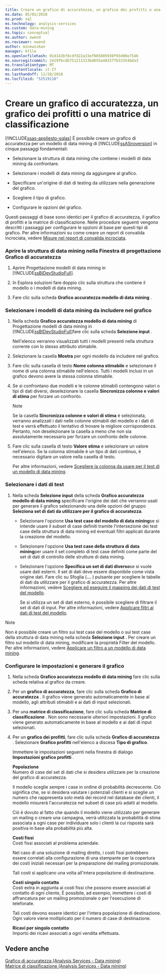 ```yaml
---
title: Creare un grafico di accuratezza, un grafico dei profitti o una matrice di classificazione | Microsoft Docs
ms.date: 05/01/2018
ms.prod: sql
ms.technology: analysis-services
ms.custom: data-mining
ms.topic: conceptual
ms.author: owend
ms.reviewer: owend
author: minewiskan
manager: kfile
ms.openlocfilehash: 01d143bf8cdfd22a33ef065805930f93d00e7546
ms.sourcegitcommit: 2429fbcdb751211313bd655a4825ffb33354bda3
ms.translationtype: MT
ms.contentlocale: it-IT
ms.lasthandoff: 11/28/2018
ms.locfileid: "52519118"
---
```

# <a name="create-a-lift-chart-profit-chart-or-classification-matrix"></a>Creare un grafico di accuratezza, un grafico dei profitti o una matrice di classificazione
[!INCLUDE[ssas-appliesto-sqlas](../../includes/ssas-appliesto-sqlas.md)]
  È possibile creare un grafico di accuratezza per un modello di data mining di [!INCLUDE[ssASnoversion](../../includes/ssasnoversion-md.md)] in cinque passaggi fondamentali:  
  
-   Selezionare la struttura di data mining che contiene i modelli di data mining da confrontare.  
  
-   Selezionare i modelli di data mining da aggiungere al grafico.  
  
-   Specificare un'origine di dati di testing da utilizzare nella generazione del grafico.  
  
-   Scegliere il tipo di grafico.  
  
-   Configurare le opzioni del grafico.  
  
 Questi passaggi di base sono identici per il grafico di accuratezza, il grafico di profitti e la matrice di classificazione. Nelle procedure seguenti vengono descritti i passaggi per configurare le opzioni di base per questi tipi di grafico. Per altre informazioni su come creare un report di convalida incrociata, vedere [Misure nel report di convalida incrociata](../../analysis-services/data-mining/measures-in-the-cross-validation-report.md).  
  
### <a name="open-the-mining-structure-in-the-accuracy-chart-designer"></a>Aprire la struttura di data mining nella Finestra di progettazione Grafico di accuratezza  
  
1.  Aprire Progettazione modelli di data mining in [!INCLUDE[ssBIDevStudioFull](../../includes/ssbidevstudiofull-md.md)].  
  
2.  In Esplora soluzioni fare doppio clic sulla struttura che contiene il modello o i modelli di data mining.  
  
3.  Fare clic sulla scheda **Grafico accuratezza modello di data mining** .  
  
### <a name="select-mining-models-for-inclusion-in-the-chart"></a>Selezionare i modelli di data mining da includere nel grafico  
  
1.  Nella scheda **Grafico accuratezza modello di data mining** di Progettazione modelli di data mining in [!INCLUDE[ssBIDevStudioFull](../../includes/ssbidevstudiofull-md.md)]fare clic sulla scheda **Selezione input** .  
  
     Nell'elenco verranno visualizzati tutti i modelli presenti nella struttura corrente con lo stesso attributo stimabile.  
  
2.  Selezionare la casella **Mostra** per ogni modello da includere nel grafico.  
  
3.  Fare clic sulla casella di testo **Nome colonna stimabile** e selezionare il nome di una colonna stimabile nell'elenco. Tutti i modelli inclusi in un grafico devono avere la stessa colonna stimabile.  
  
4.  Se si confrontano due modelli e le colonne stimabili contengono valori o tipi di dati diversi, deselezionare la casella **Sincronizza colonne e valori di stima** per forzare un confronto.  
  
    > [!NOTE]  
    >  Se la casella **Sincronizza colonne e valori di stima** è selezionata, verranno analizzati i dati nelle colonne stimabili del modello e i dati di test e verrà effettuato il tentativo di trovare la migliore corrispondenza. Pertanto, non deselezionare la casella a meno che non sia assolutamente necessario per forzare un confronto delle colonne.  
  
5.  Fare clic sulla casella di testo **Valore stima** e selezionare un valore nell'elenco. Se la colonna stimabile è un tipo di dati continuo, è necessario digitare un valore nella casella di testo.  
  
     Per altre informazioni, vedere [Scegliere la colonna da usare per il test di un modello di data mining](../../analysis-services/data-mining/choose-the-column-to-use-for-testing-a-mining-model.md).  
  
### <a name="select-testing-data"></a>Selezionare i dati di test  
  
1.  Nella scheda **Selezione input** della scheda **Grafico accuratezza modello di data mining** specificare l'origine dei dati che verranno usati per generare il grafico selezionando una delle opzioni del gruppo **Seleziona set di dati da utilizzare per il grafico di accuratezza**.  
  
    -   Selezionare l'opzione **Usa test case del modello di data mining**se si intende usare il subset di case definiti tramite l'intersezione dei test case della struttura di data mining ed eventuali filtri applicati durante la creazione del modello.  
  
    -   Selezionare l'opzione **Usa test case della struttura di data mining**per usare il set completo di test case definiti come parte del set di dati di controllo delle strutture di data mining.  
  
    -   Selezionare l'opzione **Specifica un set di dati diverso**se si vuole usare dati esterni.  Il set di dati deve essere disponibile come vista origine dati.   Fare clic su Sfoglia (**...** ) pulsante per scegliere le tabelle di dati da utilizzare per il grafico di accuratezza. Per altre informazioni, vedere [Scegliere ed eseguire il mapping dei dati di test del modello](../../analysis-services/data-mining/choose-and-map-model-testing-data.md).  
  
         Se si utilizza un set di dati esterno, è possibile scegliere di filtrare il set di dati di input. Per altre informazioni, vedere [Applicare filtri ai dati di test del modello](../../analysis-services/data-mining/apply-filters-to-model-testing-data.md).  
  
> [!NOTE]  
>  Non è possibile creare un filtro sui test case del modello o sui test case della struttura di data mining nella scheda **Selezione input** . Per creare un filtro sul modello di data mining, modificare la proprietà Filter del modello. Per altre informazioni, vedere [Applicare un filtro a un modello di data mining](../../analysis-services/data-mining/apply-a-filter-to-a-mining-model.md).  
  
### <a name="configure-chart-settings-and-generate-the-chart"></a>Configurare le impostazioni e generare il grafico  
  
1.  Nella scheda **Grafico accuratezza modello di data mining** fare clic sulla scheda relativa al grafico da creare.  
  
2.  Per un **grafico di accuratezza**, fare clic sulla scheda **Grafico di accuratezza** . Il grafico viene generato automaticamente in base al modello, agli attributi stimabili e ai dati di input selezionati.  
  
3.  Per una **matrice di classificazione**, fare clic sulla scheda **Matrice di classificazione** . Non sono necessarie ulteriori impostazioni. Il grafico viene generato automaticamente in base al modello e ai dati di input selezionati.  
  
4.  Per un **grafico dei profitti**, fare clic sulla scheda **Grafico di accuratezza** . Selezionare **Grafico profitti** nell'elenco a discesa **Tipo di grafico**.  
  
     Immettere le impostazioni seguenti nella finestra di dialogo **Impostazioni grafico profitti** .  
  
     **Popolazione**  
     Numero di case del set di dati che si desidera utilizzare per la creazione del grafico di accuratezza.  
  
     Il modello sceglie sempre i case in ordine di probabilità decrescente. Ciò significa che, se si desidera valutare i potenziali clienti e si sceglie un numero che rappresenta solo metà dei record nel database dei clienti, il modello misurerà l'accuratezza nel subset di case più adatti al modello.  
  
     Ciò è dovuto al fatto che quando il modello viene utilizzato per generare un mailing o creare una campagna, verrà utilizzata la probabilità di stima associata a ogni case per individuare solo i clienti la cui risposta sarà positiva in base alla probabilità più alta.  
  
     **Costi fissi**  
     Costi fissi associati al problema aziendale.  
  
     Nel caso di una soluzione di mailing diretto, i costi fissi potrebbero essere correlati alla configurazione di una stampante per la copertura dei costi iniziali necessari per la preparazione del mailing promozionale.  
  
     Tali costi si applicano una volta all'intera popolazione di destinazione.  
  
     **Costi singolo contatto**  
     Costi extra in aggiunta ai costi fissi che possono essere associati al contatto di ogni cliente, È possibile, ad esempio, immettere i costi di affrancatura per un mailing promozionale o per l'esecuzione di telefonate.  
  
     Tali costi devono essere identici per l'intera popolazione di destinazione. Ogni valore viene moltiplicato per il numero di case di destinazione.  
  
     **Ricavi per singolo contatto**  
     Importo dei ricavi associati a ogni vendita effettuata.  
  
## <a name="see-also"></a>Vedere anche  
 [Grafico di accuratezza &#40;Analysis Services - Data mining&#41;](../../analysis-services/data-mining/lift-chart-analysis-services-data-mining.md)   
 [Matrice di classificazione &#40;Analysis Services - Data mining&#41;](../../analysis-services/data-mining/classification-matrix-analysis-services-data-mining.md)  
  
  
